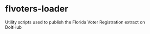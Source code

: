 # flvoters-loader
Utility scripts used to publish the Florida Voter Registration extract on DoltHub
